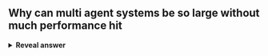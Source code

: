 ## Why can multi agent systems be so large without much performance hit
<details>
<summary><b>Reveal answer</b></summary>
Agents only communicate with direct neighbours
</details>
